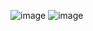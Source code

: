 ![image](https://user-images.githubusercontent.com/57319180/196878128-92ff6888-1794-4921-80c8-624f4dd380d3.png)
![image](https://user-images.githubusercontent.com/57319180/196878296-e1013c0a-8cf8-4655-a702-843bc2fb158b.png)
